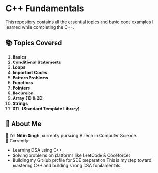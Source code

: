 # C++ Fundamentals

This repository contains all the essential topics and basic code examples I learned while completing the C++.

## 📚 Topics Covered
1. **Basics**  
2. **Conditional Statements**  
3. **Loops**  
4. **Important Codes**  
5. **Pattern Problems**  
6. **Functions**  
7. **Pointers**  
8. **Recursion**  
9. **Array (1D & 2D)**  
10. **Strings**  
11. **STL (Standard Template Library)**


## 🚀 About Me

👋 I'm **Nitin Singh**, currently pursuing B.Tech in Computer Science.  
📌 Currently:  
- Learning DSA using C++  
- Solving problems on platforms like LeetCode & Codeforces  
- Building my GitHub profile for SDE preparation
This is my step toward mastering C++ and building strong DSA fundamentals.
